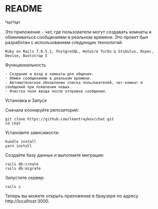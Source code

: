 # README

ЧатЧат

Это приложение - чат, где пользователи могут создавать комнаты и обмениваться сообщениями в реальном времени. Это проект был разработан с использованием следующих технологий:

    Ruby on Rails 7.0.5.1, PostgreSQL, Hotwire Turbo & Stimulus, Rspec, Devise, Bootstrap 5

Функциональность

    - Создание и вход в комнаты для общения.
    - Обмен сообщениями в реальном времени.
    - Автоматическое обновление списка пользователей, чат-комнат и сообщений при появлении новых.
    - Очистка поля ввода после отправки сообщения.

Установка и Запуск

Сначала клонируйте репозиторий:

    git clone https://github.com/leontraykov/chat.git
    cd chat

Установите зависимости:

    bundle install
    yarn install

Создайте базу данных и выполните миграции:

    rails db:create
    rails db:migrate

Запустите сервер:

    rails s

Теперь вы можете открыть приложение в браузере по адресу http://localhost:3000.
